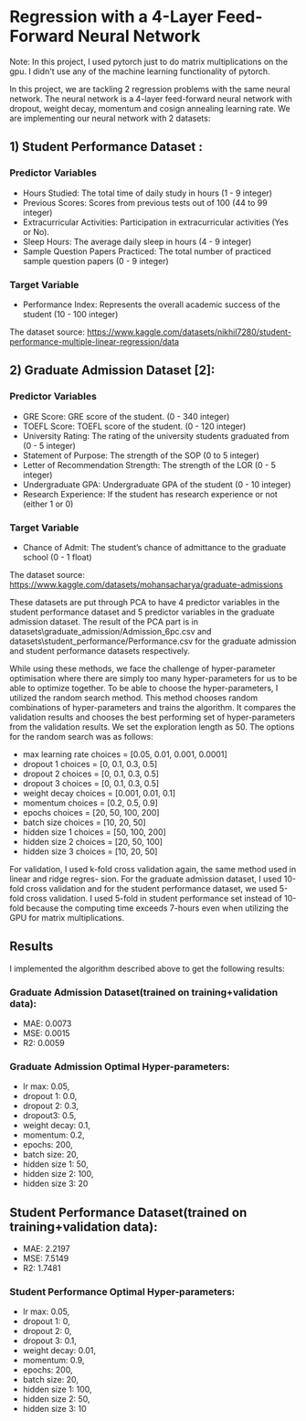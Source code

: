 # Regression with a 4-Layer Feed-Forward Neural Network

Note: In this project, I used pytorch just to do matrix multiplications on the gpu. I didn't use any of the machine learning functionality of pytorch.

  In this project, we are tackling 2 regression problems with the same neural network. The neural network is a 4-layer feed-forward neural network with dropout, weight decay, momentum and cosign annealing learning rate. We are implementing our neural network with 2 datasets:
## 1) Student Performance Dataset :
  ### Predictor Variables
  - Hours Studied: The total time of daily study in hours (1 - 9 integer)
  - Previous Scores: Scores from previous tests out of 100 (44 to 99 integer)
  - Extracurricular Activities: Participation in extracurricular activities (Yes or No).
  - Sleep Hours: The average daily sleep in hours (4 - 9 integer)
  - Sample Question Papers Practiced: The total number of practiced sample question papers (0 - 9 integer)
  ### Target Variable
  - Performance Index: Represents the overall academic success of the student (10 - 100 integer)
 
The dataset source: https://www.kaggle.com/datasets/nikhil7280/student-performance-multiple-linear-regression/data

## 2) Graduate Admission Dataset [2]:
  ### Predictor Variables
  - GRE Score: GRE score of the student. (0 - 340 integer)
  - TOEFL Score: TOEFL score of the student. (0 - 120 integer)
  - University Rating: The rating of the university students graduated from (0 - 5 integer)
  - Statement of Purpose: The strength of the SOP (0 to 5 integer)
  - Letter of Recommendation Strength: The strength of the LOR (0 - 5 integer)
  - Undergraduate GPA: Undergraduate GPA of the student (0 - 10 integer)
  - Research Experience: If the student has research experience or not (either 1 or 0)
 ### Target Variable
  - Chance of Admit: The student’s chance of admittance to the graduate school (0 - 1 float)

The dataset source: https://www.kaggle.com/datasets/mohansacharya/graduate-admissions

These datasets are put through PCA to have 4 predictor variables in the student performance dataset and 5 predictor variables in the graduate admission dataset. The result of the PCA part is in datasets\graduate_admission/Admission_6pc.csv and datasets\student_performance/Performance.csv for the graduate admission and student performance datasets respectively.

While using these methods, we face the challenge of hyper-parameter optimisation where there are simply too many hyper-parameters for us to be able to optimize together. To be able to choose the hyper-parameters, I utilized the random search method. This method chooses random combinations of hyper-parameters and trains the algorithm. It compares the validation results and chooses the best performing set of hyper-parameters from the validation results. We set the exploration length as 50. The options for the random search was as follows:
  - max learning rate choices = [0.05, 0.01, 0.001, 0.0001] 
  - dropout 1 choices = [0, 0.1, 0.3, 0.5] 
  - dropout 2 choices = [0, 0.1, 0.3, 0.5] 
  - dropout 3 choices = [0, 0.1, 0.3, 0.5]
  - weight decay choices = [0.001, 0.01, 0.1] 
  - momentum choices = [0.2, 0.5, 0.9] 
  - epochs choices = [20, 50, 100, 200]
  - batch size choices = [10, 20, 50] 
  - hidden size 1 choices = [50, 100, 200] 
  - hidden size 2 choices = [20, 50, 100]
  - hidden size 3 choices = [10, 20, 50]

For validation, I used k-fold cross validation again, the same method used in linear and ridge regres-
sion. For the graduate admission dataset, I used 10-fold cross validation and for the student performance
dataset, we used 5-fold cross validation. I used 5-fold in student performance set instead of 10-fold
because the computing time exceeds 7-hours even when utilizing the GPU for matrix multiplications.

## Results

I implemented the algorithm described above to get the following results:
### Graduate Admission Dataset(trained on training+validation data): 
- MAE: 0.0073 
- MSE: 0.0015 
- R2: 0.0059

### Graduate Admission Optimal Hyper-parameters:
- lr max: 0.05,
- dropout 1: 0.0, 
- dropout 2: 0.3, 
- dropout3: 0.5,
- weight decay: 0.1,
- momentum: 0.2,
- epochs: 200,
- batch size: 20,
- hidden size 1: 50,
- hidden size 2: 100,
- hidden size 3: 20

## Student Performance Dataset(trained on training+validation data):
- MAE: 2.2197
- MSE: 7.5149
- R2: 1.7481
### Student Performance Optimal Hyper-parameters: 
- lr max: 0.05,
-  dropout 1: 0,
-  dropout 2: 0,
-  dropout 3: 0.1,
-  weight decay: 0.01,
-  momentum: 0.9,
-  epochs: 200,
-  batch size: 20,
-  hidden size 1: 100,
-  hidden size 2: 50,
-  hidden size 3: 10



